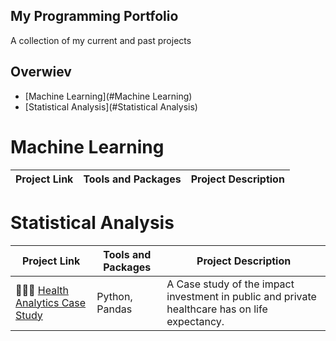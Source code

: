 ## My Programming Portfolio
A collection of my current and past projects

## Overwiev
- [Machine Learning](#Machine Learning)
- [Statistical Analysis](#Statistical Analysis)


# Machine Learning
| Project Link | Tools and Packages | Project Description | 
|---|---|---|




# Statistical Analysis
| Project Link | Tools and Packages | Project Description | 
|---|---|---|
|👩🏻‍⚕️ [Health Analytics Case Study](https://github.com/MarcusHjertaas/Programming-Portfolio/blob/main/Anvendt%20Eksamen.ipynb)|Python, Pandas| A Case study of the impact investment in public and private healthcare has on life expectancy.|
